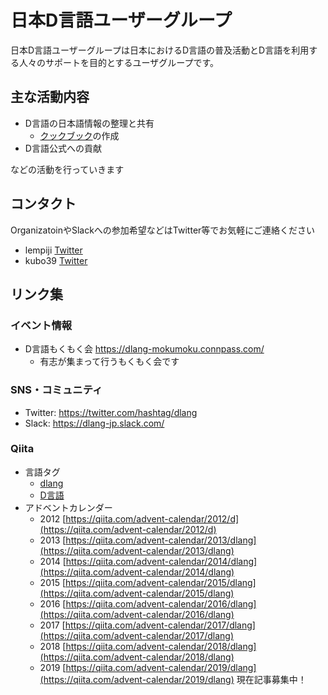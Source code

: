 # 日本D言語ユーザーグループ

日本D言語ユーザーグループは日本におけるD言語の普及活動とD言語を利用する人々のサポートを目的とするユーザグループです。

## 主な活動内容

- D言語の日本語情報の整理と共有
    - [クックブック](https://github.com/dlang-jp/Cookbook)の作成
- D言語公式への貢献

などの活動を行っていきます

## コンタクト

OrganizatoinやSlackへの参加希望などはTwitter等でお気軽にご連絡ください

- lempiji [Twitter](https://twitter.com/lempiji)
- kubo39  [Twitter](https://twitter.com/shitsyndrome)

## リンク集

### イベント情報

- D言語もくもく会 https://dlang-mokumoku.connpass.com/
  - 有志が集まって行うもくもく会です

### SNS・コミュニティ

- Twitter: https://twitter.com/hashtag/dlang
- Slack: https://dlang-jp.slack.com/

### Qiita

- 言語タグ
    - [dlang](https://qiita.com/tags/dlang)
    - [D言語](https://qiita.com/tags/d言語)
- アドベントカレンダー
    - 2012 [https://qiita.com/advent-calendar/2012/d](https://qiita.com/advent-calendar/2012/d)
    - 2013 [https://qiita.com/advent-calendar/2013/dlang](https://qiita.com/advent-calendar/2013/dlang)
    - 2014 [https://qiita.com/advent-calendar/2014/dlang](https://qiita.com/advent-calendar/2014/dlang)
    - 2015 [https://qiita.com/advent-calendar/2015/dlang](https://qiita.com/advent-calendar/2015/dlang)
    - 2016 [https://qiita.com/advent-calendar/2016/dlang](https://qiita.com/advent-calendar/2016/dlang)
    - 2017 [https://qiita.com/advent-calendar/2017/dlang](https://qiita.com/advent-calendar/2017/dlang)
    - 2018 [https://qiita.com/advent-calendar/2018/dlang](https://qiita.com/advent-calendar/2018/dlang)
    - 2019 [https://qiita.com/advent-calendar/2019/dlang](https://qiita.com/advent-calendar/2019/dlang) 現在記事募集中！
